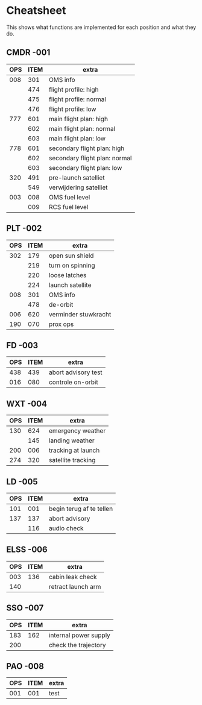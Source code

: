 # Cheatsheet

This shows what functions are implemented for each position and what they do.

## CMDR -001

| OPS | ITEM | extra    |
|-----|------|----------|
| 008 | 301  | OMS info |
|     | 474  | flight profile: high |
|     | 475  | flight profile: normal |
|     | 476  | flight profile: low |
| 777 | 601  | main flight plan: high |
|     | 602  | main flight plan: normal |
|     | 603  | main flight plan: low |
| 778 | 601  | secondary flight plan: high |
|     | 602  | secondary flight plan: normal |
|     | 603  | secondary flight plan: low |
| 320 | 491  | pre-launch satelliet |
|     | 549  | verwijdering satelliet |
| 003 | 008  | OMS fuel level |
|     | 009  | RCS fuel level |

## PLT -002

| OPS | ITEM | extra    |
|-----|------|----------|
| 302 | 179  | open sun shield |
|     | 219  | turn on spinning |
|     | 220  | loose latches |
|     | 224  | launch satellite |
| 008 | 301  | OMS info |
|     | 478  | de-orbit |
| 006 | 620  | verminder stuwkracht |
| 190 | 070  | prox ops |

## FD -003

| OPS | ITEM | extra    |
|-----|------|----------|
| 438 | 439  | abort advisory test |
| 016 | 080  | controle on-orbit |

## WXT -004

| OPS | ITEM | extra    |
|-----|------|----------|
| 130 | 624  | emergency weather |
|     | 145  | landing weather |
| 200 | 006  | tracking at launch |
| 274 | 320  | satellite tracking |

## LD -005

| OPS | ITEM | extra    |
|-----|------|----------|
| 101 | 001  | begin terug af te tellen |
| 137 | 137  | abort advisory |
|     | 116  | audio check |

## ELSS -006

| OPS | ITEM | extra    |
|-----|------|----------|
| 003 | 136  | cabin leak check |
| 140 |      | retract launch arm |

## SSO -007

| OPS | ITEM | extra    |
|-----|------|----------|
| 183 | 162  | internal power supply |
| 200 |      | check the trajectory |

## PAO -008

| OPS | ITEM | extra    |
|-----|------|----------|
| 001 | 001  | test     |